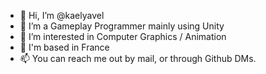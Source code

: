 - 👋 Hi, I’m @kaelyavel
- 🌱 I’m a Gameplay Programmer mainly using Unity
- 👀 I’m interested in Computer Graphics / Animation
- :round_pushpin:  I'm based in France
- 📫 You can reach me out by mail, or through Github DMs. 
<!---
kaelyavel/kaelyavel is a ✨ special ✨ repository because its `README.md` (this file) appears on your GitHub profile.
You can click the Preview link to take a look at your changes.
--->
